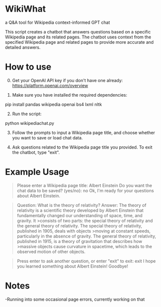 # WikiWhat
a Q&amp;A tool for Wikipedia context-informed GPT chat

This script creates a chatbot that answers questions based on a specific Wikipedia page and its related pages. The chatbot uses context from the specified Wikipedia page and related pages to provide more accurate and detailed answers.

# How to use

0. Get your OpenAI API key if you don't have one already: https://platform.openai.com/overview

1. Make sure you have installed the required dependencies:

pip install pandas wikipedia openai bs4 lxml nltk

2. Run the script:

python wikipediachat.py

3. Follow the prompts to input a Wikipedia page title, and choose whether you want to save or load chat data.

4. Ask questions related to the Wikipedia page title you provided. To exit the chatbot, type "exit".

# Example Usage

>Please enter a Wikipedia page title: Albert Einstein
>Do you want the chat data to be saved? (yes/no): no
>Ok, I'm ready for your questions about Albert Einstein.

>Question: What is the theory of relativity?
>Answer: The theory of relativity is a scientific theory developed by Albert Einstein that fundamentally changed our understanding of space, time, and gravity. It >consists of two parts: the special theory of relativity and the general theory of relativity. The special theory of relativity, published in 1905, deals with objects >moving at constant speeds, particularly in the absence of gravity. The general theory of relativity, published in 1915, is a theory of gravitation that describes how >massive objects cause curvature in spacetime, which leads to the observed motion of other objects.

>Press enter to ask another question, or enter "exit" to exit: exit
>I hope you learned something about Albert Einstein! Goodbye!

# Notes

-Running into some occasional page errors, currently working on that

